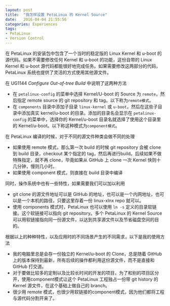 ```yaml
---
layout: post
title:  "我怎样设置 PetaLinux 的 Kernel Source"
date:   2016-04-04 21:55:56
categories: Experiences
tags:
- PetaLinux
- Version Control
---
```


在 PetaLinux 的安装包中包含了一个当时的稳定版的 Linux Kernel 和 u-boot 的源代码。如果不需要修改任何 Kernel 和 u-boot 的功能，这份自带的 Linux Kernel 和 u-boot 源代码都能很好地完成任务。如果需要修改这两部分的代码，PetaLinux 系统也提供了灵活的方式使用其他源文件。

在 UG1144 _Configure Out-of-tree Build_ 中说明了这两种方法

- 在 `petalinux-config` 的菜单中选择 Kernel/U-boot 的 Source 为 `remote`，然后指定 remote source 的 git repository 和 tag。以下称为`remote模式`。
- 在 `components` 目录中添加子目录 `linux-kernel` 或 `u-boot`，然后在这些子目录中添加真实 kernel/u-boot 的目录。添加的目录名会显示在 `petalinux-config` 的菜单中，选择你的 Kernel/u-boot 目录名就选择了使用这个目录里的 Kernel/u-boot。以下称这种模式为`component模式`。

在 PetaLinux 编译的时候，对于不同的源文件种类会做不同的处理

- 如果使用 remote 模式，那么第一次 build 的时候 git repository 会被 clone 到 build 目录，checkout 某个指定的 tag，然后再进行build。后续如果不做特殊指定，就不再 clone，毕竟如果从 GitHub 上 clone 一次 Kernel 快则十几分钟，慢则几小时。
- 如果使用 component 模式，则直接在 build 目录中编译

同时，操作系统中也有一些特性，如果需要我们可以加以利用

- git clone 的源文件地址可以是 GitHub 的地址，也可以是一个内网地址，也可以是一个本机的路径，只要这里存着一份 linux-xlnx repo 就可以。
- 使用 components 模式时，PetaLinux 也可以使用 `ln -s` 定义的目录软链接。这个软链接可以指向 git repository。多个 PetaLinux 的 Kernel Source 可以用软链接指向同一份源文件，以达到共享源文件以及节省磁盘空间的目的。

根据以上的种种特性，以及应用时的不同场景产生的不同需求，以下是我的使用方法

- 我的电脑里总是会存一份独立的 Kernel/u-boot 的 Clone，总是随着 GitHub 上的版本保持到最新，所有后续的操作都利用这份源文件，而不是直接和 GitHub 打交道。
- 对于要做比较多的定制以及比较长时间的开发的项目，为了和别的项目区分开，使用component模式让这个 PetaLinux 工程独占一份带 git history 的 Kernel 源文件，在这个基础上做自己的 branch。
- 很少用 remote 模式，也很少用软链接的component模式，因为他们都将工程与源代码分割开来了。